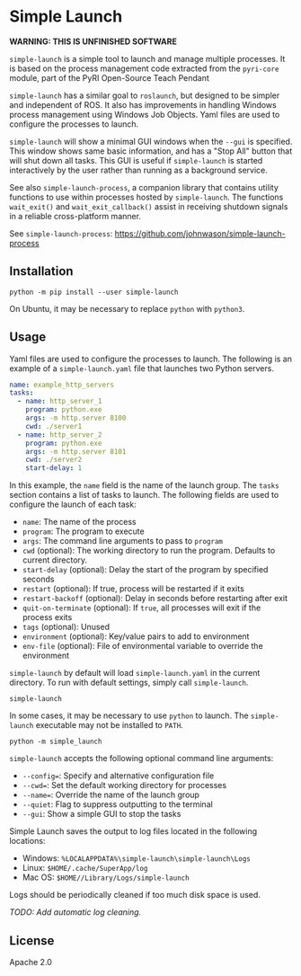 # Simple Launch

**WARNING: THIS IS UNFINISHED SOFTWARE**

`simple-launch` is a simple tool to launch and manage multiple processes. It is based on the process management code
extracted from the `pyri-core` module, part of the PyRI Open-Source Teach Pendant

`simple-launch` has a similar goal to `roslaunch`, but
designed to be simpler and independent of ROS. It also has improvements in handling Windows process management
using Windows Job Objects. Yaml files are used to configure the processes to launch.

`simple-launch` will show a minimal GUI windows when the `--gui` is specified. This window shows same basic
information, and has a "Stop All" button that will shut down all tasks. This GUI is useful if `simple-launch` is 
started interactively by the user rather than running as a background service.

See also `simple-launch-process`, a companion library that contains utility functions to use within processes
hosted by `simple-launch`. The functions `wait_exit()` and `wait_exit_callback()` assist in receiving shutdown
signals in a reliable cross-platform manner.

See `simple-launch-process`: https://github.com/johnwason/simple-launch-process

## Installation

```
python -m pip install --user simple-launch
```

On Ubuntu, it may be necessary to replace `python` with `python3`.

## Usage

Yaml files are used to configure the processes to launch. The following is an example of a `simple-launch.yaml` 
file that launches two Python servers.

```yaml
name: example_http_servers
tasks:
  - name: http_server_1
    program: python.exe
    args: -m http.server 8100
    cwd: ./server1
  - name: http_server_2
    program: python.exe
    args: -m http.server 8101
    cwd: ./server2
    start-delay: 1
```

In this example, the `name` field is the name of the launch group. The `tasks` section contains a list of tasks to 
launch. The following fields are used to configure the launch of each task:

* `name`: The name of the process
* `program`: The program to execute
* `args`: The command line arguments to pass to `program`
* `cwd` (optional): The working directory to run the program. Defaults to current directory.
* `start-delay` (optional): Delay the start of the program by specified seconds
* `restart` (optional): If true, process will be restarted if it exits
* `restart-backoff` (optional): Delay in seconds before restarting after exit
* `quit-on-terminate` (optional): If `true`, all processes will exit if the process exits
* `tags` (optional): Unused
* `environment` (optional): Key/value pairs to add to environment
* `env-file` (optional): File of environmental variable to override the environment

`simple-launch` by default will load `simple-launch.yaml` in the current directory. To run with default settings,
simply call `simple-launch`.

```
simple-launch
```

In some cases, it may be necessary to use `python` to launch. The `simple-launch` executable may not be installed
to `PATH`.

```
python -m simple_launch
```

`simple-launch` accepts the following optional command line arguments:

* `--config=`: Specify and alternative configuration file
* `--cwd=`: Set the default working directory for processes
* `--name=`: Override the name of the launch group
* `--quiet`: Flag to suppress outputting to the terminal
* `--gui`: Show a simple GUI to stop the tasks

Simple Launch saves the output to log files located in the following locations:

* Windows: `%LOCALAPPDATA%\simple-launch\simple-launch\Logs`
* Linux: `$HOME/.cache/SuperApp/log`
* Mac OS: `$HOME//Library/Logs/simple-launch`

Logs should be periodically cleaned if too much disk space is used.

*TODO: Add automatic log cleaning.*

## License

Apache 2.0

